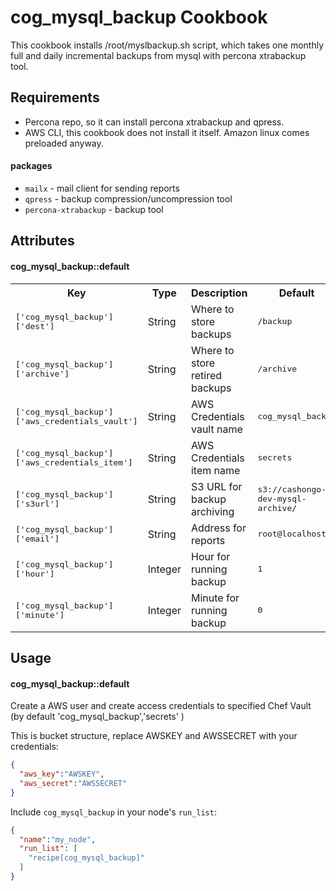 cog_mysql_backup Cookbook
=========================
This cookbook installs /root/myslbackup.sh script, which takes one monthly full and
daily incremental backups from mysql with percona xtrabackup tool.


Requirements
------------
* Percona repo, so it can install percona xtrabackup and qpress.
* AWS CLI, this cookbook does not install it itself. Amazon linux comes preloaded
anyway.

#### packages
- `mailx` - mail client for sending reports
- `qpress` - backup compression/uncompression tool
- `percona-xtrabackup` - backup tool

Attributes
----------
#### cog_mysql_backup::default
<table>
  <tr>
    <th>Key</th>
    <th>Type</th>
    <th>Description</th>
    <th>Default</th>
  </tr>
  <tr>
    <td><tt>['cog_mysql_backup']['dest']</tt></td>
    <td>String</td>
    <td>Where to store backups</td>
    <td><tt>/backup</tt></td>
  </tr>
  <tr>
    <td><tt>['cog_mysql_backup']['archive']</tt></td>
    <td>String</td>
    <td>Where to store retired backups</td>
    <td><tt>/archive</tt></td>
  </tr>
  <tr>
    <td><tt>['cog_mysql_backup']['aws_credentials_vault']</tt></td>
    <td>String</td>
    <td>AWS Credentials vault name</td>
    <td><tt>cog_mysql_backup</tt></td>
  </tr>
  <tr>
    <td><tt>['cog_mysql_backup']['aws_credentials_item']</tt></td>
    <td>String</td>
    <td>AWS Credentials item name</td>
    <td><tt>secrets</tt></td>
  </tr>
  <tr>
    <td><tt>['cog_mysql_backup']['s3url']</tt></td>
    <td>String</td>
    <td>S3 URL for backup archiving</td>
    <td><tt>s3://cashongo-dev-mysql-archive/</tt></td>
  </tr>
  <tr>
    <td><tt>['cog_mysql_backup']['email']</tt></td>
    <td>String</td>
    <td>Address for reports</td>
    <td><tt>root@localhost</tt></td>
  </tr>
  <tr>
    <td><tt>['cog_mysql_backup']['hour']</tt></td>
    <td>Integer</td>
    <td>Hour for running backup</td>
    <td><tt>1</tt></td>
  </tr>
  <tr>
    <td><tt>['cog_mysql_backup']['minute']</tt></td>
    <td>Integer</td>
    <td>Minute for running backup</td>
    <td><tt>0</tt></td>
  </tr>
</table>

Usage
-----
#### cog_mysql_backup::default

Create a AWS user and create access credentials to specified Chef Vault (by default
'cog_mysql_backup','secrets' )

This is bucket structure, replace AWSKEY and AWSSECRET with your credentials:

```json
{
  "aws_key":"AWSKEY",
  "aws_secret":"AWSSECRET"
}

```

Include `cog_mysql_backup` in your node's `run_list`:

```json
{
  "name":"my_node",
  "run_list": [
    "recipe[cog_mysql_backup]"
  ]
}
```
